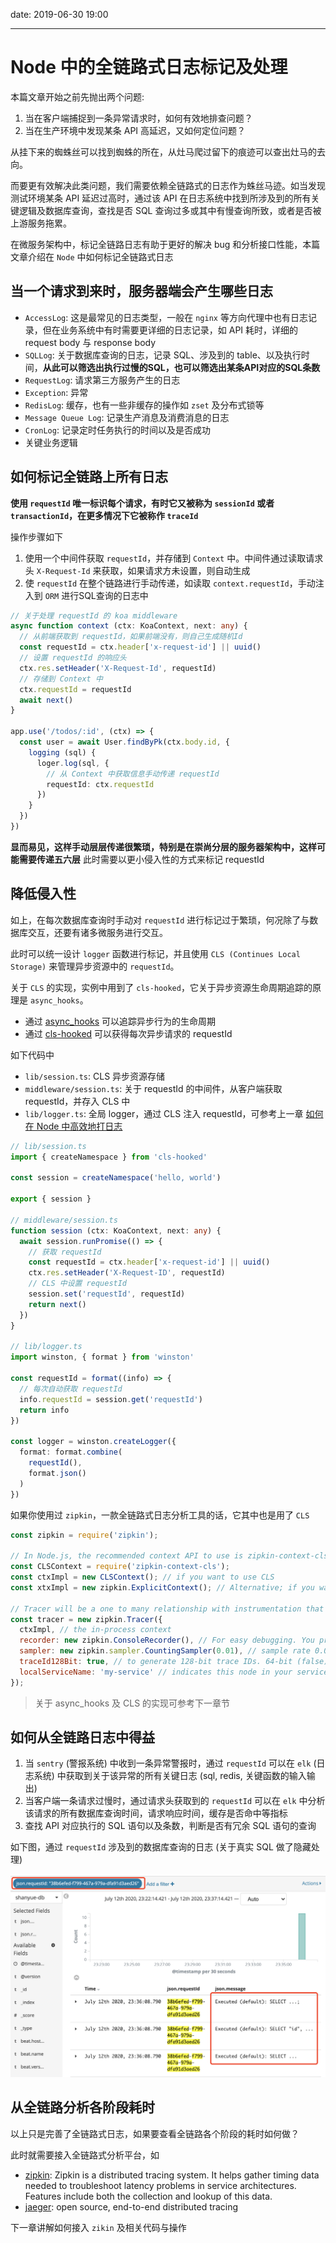 date: 2019-06-30 19:00

---

# Node 中的全链路式日志标记及处理

本篇文章开始之前先抛出两个问题:

1. 当在客户端捕捉到一条异常请求时，如何有效地排查问题？
1. 当在生产环境中发现某条 API 高延迟，又如何定位问题？

从挂下来的蜘蛛丝可以找到蜘蛛的所在，从灶马爬过留下的痕迹可以查出灶马的去向。

而要更有效解决此类问题，我们需要依赖全链路式的日志作为蛛丝马迹。如当发现测试环境某条 API 延迟过高时，通过该 API 在日志系统中找到所涉及到的所有关键逻辑及数据库查询，查找是否 SQL 查询过多或其中有慢查询所致，或者是否被上游服务拖累。

在微服务架构中，标记全链路日志有助于更好的解决 bug 和分析接口性能，本篇文章介绍在 `Node` 中如何标记全链路式日志

## 当一个请求到来时，服务器端会产生哪些日志

+ `AccessLog`: 这是最常见的日志类型，一般在 `nginx` 等方向代理中也有日志记录，但在业务系统中有时需要更详细的日志记录，如 API 耗时，详细的 request body 与 response body
+ `SQLLog`: 关于数据库查询的日志，记录 SQL、涉及到的 table、以及执行时间，**从此可以筛选出执行过慢的SQL，也可以筛选出某条API对应的SQL条数**
+ `RequestLog`: 请求第三方服务产生的日志
+ `Exception`: 异常
+ `RedisLog`: 缓存，也有一些非缓存的操作如 `zset` 及分布式锁等
+ `Message Queue Log`: 记录生产消息及消费消息的日志
+ `CronLog`: 记录定时任务执行的时间以及是否成功
+ 关键业务逻辑

## 如何标记全链路上所有日志

**使用 `requestId` 唯一标识每个请求，有时它又被称为 `sessionId` 或者 `transactionId`，在更多情况下它被称作 `traceId`**

操作步骤如下

1. 使用一个中间件获取 `requestId`，并存储到 `Context` 中。中间件通过读取请求头 `X-Request-Id` 来获取，如果请求方未设置，则自动生成
1. 使 `requestId` 在整个链路进行手动传递，如读取 `context.requestId`，手动注入到 `ORM` 进行SQL查询的日志中

``` typescript
// 关于处理 requestId 的 koa middleware
async function context (ctx: KoaContext, next: any) {
  // 从前端获取到 requestId，如果前端没有，则自己生成随机Id
  const requestId = ctx.header['x-request-id'] || uuid()
  // 设置 requestId 的响应头
  ctx.res.setHeader('X-Request-Id', requestId)
  // 存储到 Context 中
  ctx.requestId = requestId
  await next()
}

app.use('/todos/:id', (ctx) => {
  const user = await User.findByPk(ctx.body.id, {
    logging (sql) {
      loger.log(sql, {
        // 从 Context 中获取信息手动传递 requestId
        requestId: ctx.requestId
      })
    }
  })
})
```

**显而易见，这样手动层层传递很繁琐，特别是在崇尚分层的服务器架构中，这样可能需要传递五六层** 此时需要以更小侵入性的方式来标记 requestId

## 降低侵入性

如上，在每次数据库查询时手动对 `requestId` 进行标记过于繁琐，何况除了与数据库交互，还要有诸多微服务进行交互。

此时可以统一设计 `logger` 函数进行标记，并且使用 `CLS (Continues Local Storage)` 来管理异步资源中的 `requestId`。

关于 `CLS` 的实现，实例中用到了 `cls-hooked`，它关于异步资源生命周期追踪的原理是 `async_hooks`。

+ 通过 [async_hooks](https://github.com/nodejs/node/blob/master/doc/api/async_hooks.md) 可以追踪异步行为的生命周期
+ 通过 [cls-hooked](https://github.com/Jeff-Lewis/cls-hooked) 可以获得每次异步请求的 requestId

如下代码中

+ `lib/session.ts`: CLS 异步资源存储
+ `middleware/session.ts`: 关于 requestId 的中间件，从客户端获取 requestId，并存入 CLS 中
+ `lib/logger.ts`: 全局 logger，通过 CLS 注入 requestId，可参考上一章 [如何在 Node 中高效地打日志](https://shanyue.tech/node/log.html)

``` typescript
// lib/session.ts
import { createNamespace } from 'cls-hooked'

const session = createNamespace('hello, world')

export { session }

// middleware/session.ts
function session (ctx: KoaContext, next: any) {
  await session.runPromise(() => {
    // 获取 requestId
    const requestId = ctx.header['x-request-id'] || uuid()
    ctx.res.setHeader('X-Request-ID', requestId)
    // CLS 中设置 requestId
    session.set('requestId', requestId)
    return next()
  })
}

// lib/logger.ts
import winston, { format } from 'winston'

const requestId = format((info) => {
  // 每次自动获取 requestId
  info.requestId = session.get('requestId')
  return info
})

const logger = winston.createLogger({
  format: format.combine(
    requestId(),
    format.json()
  )
})

```

如果你使用过 `zipkin`，一款全链路式日志分析工具的话，它其中也是用了 `CLS`

``` js
const zipkin = require('zipkin');

// In Node.js, the recommended context API to use is zipkin-context-cls.
const CLSContext = require('zipkin-context-cls');
const ctxImpl = new CLSContext(); // if you want to use CLS
const xtxImpl = new zipkin.ExplicitContext(); // Alternative; if you want to pass around the context manually

// Tracer will be a one to many relationship with instrumentation that use it (like express)
const tracer = new zipkin.Tracer({
  ctxImpl, // the in-process context
  recorder: new zipkin.ConsoleRecorder(), // For easy debugging. You probably want to use an actual implementation, like Kafka or AWS SQS.
  sampler: new zipkin.sampler.CountingSampler(0.01), // sample rate 0.01 will sample 1 % of all incoming requests
  traceId128Bit: true, // to generate 128-bit trace IDs. 64-bit (false) is default
  localServiceName: 'my-service' // indicates this node in your service graph
});
```

> 关于 async_hooks 及 CLS 的实现可参考下一章节

## 如何从全链路日志中得益

1. 当 `sentry` (警报系统) 中收到一条异常警报时，通过 `requestId` 可以在 `elk` (日志系统) 中获取到关于该异常的所有关键日志 (sql, redis, 关键函数的输入输出)
1. 当客户端一条请求过慢时，通过请求头获取到的 `requestId` 可以在 `elk` 中分析该请求的所有数据库查询时间，请求响应时间，缓存是否命中等指标
1. 查找 API 对应执行的 SQL 语句以及条数，判断是否有冗余 SQL 语句的查询

如下图，通过 `requestId` 涉及到的数据库查询的日志 (关于真实 SQL 做了隐藏处理)

![](./assets/log-requestid.png)

## 从全链路分析各阶段耗时

以上只是完善了全链路式日志，如果要查看全链路各个阶段的耗时如何做？

此时就需要接入全链路式分析平台，如

+ [zipkin](https://zipkin.io/): Zipkin is a distributed tracing system. It helps gather timing data needed to troubleshoot latency problems in service architectures. Features include both the collection and lookup of this data.
+ [jaeger](https://www.jaegertracing.io/): open source, end-to-end distributed tracing

下一章讲解如何接入 `zikin` 及相关代码与操作
